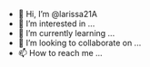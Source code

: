 - 👋 Hi, I’m @larissa21A
- 👀 I’m interested in ...
- 🌱 I’m currently learning ...
- 💞️ I’m looking to collaborate on ...
- 📫 How to reach me ...
<!---
larissa21A/larissa21A is a ✨ special ✨ repository because its `README.md` (this file) appears on your GitHub profile.
You can click the Preview link to take a look at your changes.
--->
